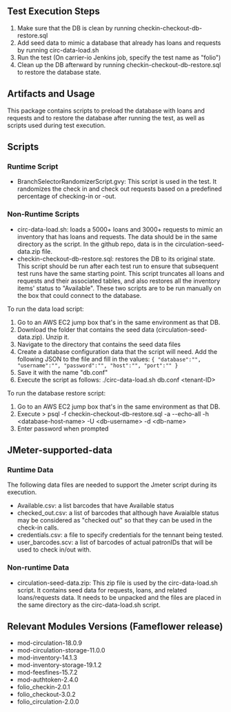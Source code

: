 ## Test Execution Steps
1. Make sure that the DB is clean by running checkin-checkout-db-restore.sql
2. Add seed data to mimic a database that already has loans and requests by running circ-data-load.sh
3. Run the test
(On carrier-io Jenkins job, specify the test name as "folio")
4. Clean up the DB afterward by running checkin-checkout-db-restore.sql to restore the database state.

## Artifacts and Usage
This package contains scripts to preload the database with loans and 
requests and to restore the database after running the test, as well as scripts used during test execution.
## Scripts
### Runtime Script
- BranchSelectorRandomizerScript.gvy: This script is used in the test. It randomizes the check in and check out requests based on a predefined percentage of checking-in or -out.
### Non-Runtime Scripts
- circ-data-load.sh: loads a 5000+ loans and 3000+ requests to mimic an inventory that has loans and requests. The data should be in the same directory as the script. In the github repo, data is in the circulation-seed-data.zip file.
- checkin-checkout-db-restore.sql: restores the DB to its original state. This script should be run after each test run to ensure that subsequent test runs have the same starting point.  This script truncates all loans and requests and their associated tables, and also restores all the inventory items' status to "Available".
These two scripts are to be run manually on the box that could connect to the database. 

To run the data load script:
1. Go to an AWS EC2 jump box that's in the same environment as that DB.
2. Download the folder that contains the seed data (circulation-seed-data.zip). Unzip it.
3. Navigate to the directory that contains the seed data files
4. Create a database configuration data that the script will need. Add the following JSON to the file and fill in the values:
`{
     "database":"",
     "username":"",
     "password":"",
     "host":"",
     "port":""
 }`
5. Save it with the name "db.conf"
6. Execute the script as follows: ./circ-data-load.sh db.conf \<tenant-ID\>

To run the database restore script:
1. Go to an AWS EC2 jump box that's in the same environment as that DB.
2. Execute > psql -f checkin-checkout-db-restore.sql -a --echo-all -h \<database-host-name\> -U \<db-username\> -d \<db-name\>
3. Enter password when prompted
  
## JMeter-supported-data
### Runtime Data
The following data files are needed to support the Jmeter script during its execution.
- Available.csv: a list barcodes that have Available status
- checked_out.csv: a list of barcodes that although have Avaialble status may be considered as "checked out" so that they can be used in the check-in calls.
- credentials.csv: a file to specify credentials for the tennant being tested.
- user_barcodes.scv: a list of barcodes of actual patronIDs that will be used to check in/out with.

### Non-runtime Data
- circulation-seed-data.zip: This zip file is used by the circ-data-load.sh script. It contains seed data for requests, loans, and related loans/requests data. It needs to be unpacked and the files are placed in the same directory as the circ-data-load.sh script.

## Relevant Modules Versions (Fameflower release)
- mod-circulation-18.0.9
- mod-circulation-storage-11.0.0
- mod-inventory-14.1.3
- mod-inventory-storage-19.1.2
- mod-feesfines-15.7.2
- mod-authtoken-2.4.0
- folio_checkin-2.0.1
- folio_checkout-3.0.2
- folio_circulation-2.0.0
